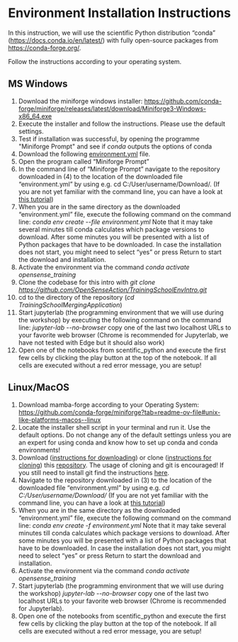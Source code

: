# Environment Installation Instructions

In this instruction, we will use the scientific Python distribution “conda” (https://docs.conda.io/en/latest/) with fully open-source packages from https://conda-forge.org/. 

Follow the instructions according to your operating system.

## MS Windows

1. Download the miniforge windows installer: https://github.com/conda-forge/miniforge/releases/latest/download/Miniforge3-Windows-x86_64.exe
2. Execute the installer and follow the instructions. Please use the default settings.
3. Test if installation was successful, by opening the programme "Miniforge Prompt" and see if *conda* outputs the options of conda
4. Download the following [environment.yml](https://github.com/OpenSenseAction/TrainingSchoolEnvIntro/blob/main/environment.yml) file.
5. Open the program called “Miniforge Prompt”
6. In the command line of “Miniforge Prompt” navigate to the repository downloaded in (4) to the location of the downloaded file “environment.yml” by using e.g. cd C:/User/username/Download/. (If you are not yet familiar with the command line, you can have a look at [this tutorial](https://www.digitalcitizen.life/command-prompt-how-use-basic-commands/))
7. When you are in the same directory as the downloaded “environment.yml” file, execute the following command on the command line: *conda env create --file environment.yml*
    Note that it may take several minutes till conda calculates which package versions to download. After some minutes you will be presented with a list of Python packages that have to be downloaded. In case the installation does not start, you might need to select “yes” or press Return to start the download and installation.
8. Activate the environment via the command *conda activate opensense_training*
9. Clone the codebase for this intro with *git clone https://github.com/OpenSenseAction/TrainingSchoolEnvIntro.git*
10. cd to the directory of the repository (*cd TrainingSchoolMergingApplication*)  
11. Start jupyterlab (the programming environment that we will use during the workshop) by executing the following command on the command line: *jupyter-lab --no-browser* copy one of the last two localhost URLs to your favorite web browser (Chrome is recommended for Jupyterlab, we have not tested with Edge but it should also work)
12. Open one of the notebooks from scentific_python and execute the first few cells by clicking the play button at the top of the notebook. If all cells are executed without a red error message, you are setup!
    
## Linux/MacOS

1. Download mamba-forge according to your Operating System: https://github.com/conda-forge/miniforge?tab=readme-ov-file#unix-like-platforms-macos--linux
2. Locate the installer shell script in your terminal and run it. Use the default options. Do not change any of the default settings unless you are an expert for using conda and know how to set up conda and conda environments!
3. Download ([instructions for downloading](https://docs.github.com/en/repositories/working-with-files/using-files/downloading-source-code-archives#downloading-source-code-archives)) or clone ([instructions for cloning](https://docs.github.com/en/repositories/creating-and-managing-repositories/cloning-a-repository)) this [repository](https://github.com/OpenSenseAction/TrainingSchoolEnvIntro). The usage of cloning and git is encouraged! If you still need to install git find the instructions [here](https://github.com/git-guides/install-git).
4. Navigate to the repository downloaded in (3) to the location of the downloaded file “environment.yml” by using e.g. *cd C:/User/username/Download/* (If you are not yet familiar with the command line, you can have a look at [this tutorial](https://www.digitalcitizen.life/command-prompt-how-use-basic-commands/))
5. When you are in the same directory as the downloaded “environment.yml” file, execute the following command on the command line: *conda env create -f environment.yml* Note that it may take several minutes till conda calculates which package versions to download. After some minutes you will be presented with a list of Python packages that have to be downloaded. In case the installation does not start, you might need to select “yes” or press Return to start the download and installation.
6. Activate the environment via the command *conda activate opensense_training*
7. Start jupyterlab (the programming environment that we will use during the workshop)
   *jupyter-lab --no-browser* copy one of the last two localhost URLs to your favorite web browser (Chrome is recommended for Jupyterlab). 
8. Open one of the notebooks from scentific_python and execute the first few cells by clicking the play button at the top of the notebook. If all cells are executed without a red error message, you are setup!
